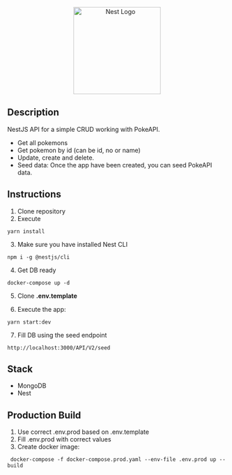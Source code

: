 <p align="center">
  <a href="http://nestjs.com/" target="blank"><img src="https://nestjs.com/img/logo-small.svg" width="200" alt="Nest Logo" /></a>
</p>

## Description

NestJS API for a simple CRUD working with PokeAPI.

- Get all pokemons
- Get pokemon by id (can be id, no or name)
- Update, create and delete.
- Seed data: Once the app have been created, you can seed PokeAPI data.

## Instructions

1. Clone repository
2. Execute

```
yarn install
```

3. Make sure you have installed Nest CLI

```
npm i -g @nestjs/cli
```

4. Get DB ready

```
docker-compose up -d
```

5. Clone **.env.template**

6. Execute the app:

```
yarn start:dev
```

7. Fill DB using the seed endpoint

```
http://localhost:3000/API/V2/seed
```

## Stack

- MongoDB
- Nest

## Production Build

1. Use correct .env.prod based on .env.template
2. Fill .env.prod with correct values
3. Create docker image:

```
 docker-compose -f docker-compose.prod.yaml --env-file .env.prod up --build
```